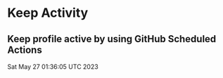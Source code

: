 # Keep Activity 
Keep profile active by using GitHub Scheduled Actions
--- 
Sat May 27 01:36:05 UTC 2023